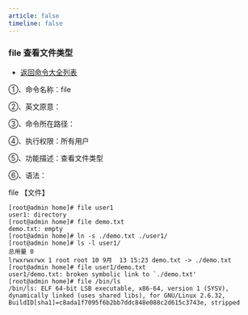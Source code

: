 ```yaml
---
article: false
timeline: false
---
```

### file 查看文件类型

- [返回命令大全列表](./command.md#文件管理)

①、命令名称：file

②、英文原意：

③、命令所在路径：

④、执行权限：所有用户

⑤、功能描述：查看文件类型

⑥、语法：

file 【文件】

```shell
[root@admin home]# file user1
user1: directory
[root@admin home]# file demo.txt
demo.txt: empty
[root@admin home]# ln -s ./demo.txt ./user1/
[root@admin home]# ls -l user1/
总用量 0
lrwxrwxrwx 1 root root 10 9月  13 15:23 demo.txt -> ./demo.txt
[root@admin home]# file user1/demo.txt
user1/demo.txt: broken symbolic link to `./demo.txt'
[root@admin home]# file /bin/ls
/bin/ls: ELF 64-bit LSB executable, x86-64, version 1 (SYSV), dynamically linked (uses shared libs), for GNU/Linux 2.6.32, BuildID[sha1]=c8ada1f7095f6b2bb7ddc848e088c2d615c3743e, stripped
```
